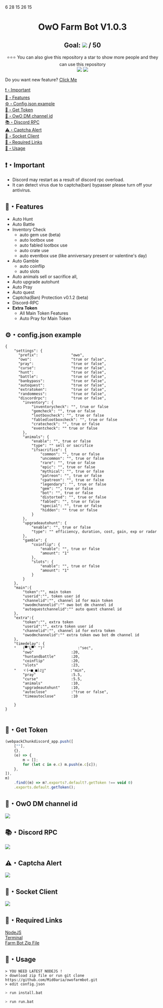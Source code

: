 6 28 15 26 15
<h1 align="center">OwO Farm Bot V1.0.3 </h1>
<h2 align="center">Goal: <a href="https://github.com/Mid0aria/owofarmbot/stargazers"><img src="https://img.shields.io/github/stars/Mid0aria/owofarmbot" /></a> / 50</h2>

<p align="center">
⭐⭐⭐ You can also give this repository a star to show more people and they can use this repository<br>
<a href="https://github.com/Mid0aria/owofarmbot"><img src="https://hits.sh/github.com/Mid0aria/owofarmbot.svg?view=today-total&label=Repo%20Today/Total%20Views&color=770ca1&labelColor=007ec6"/></a>
<a href="https://github.com/Mid0aria/owofarmbot"><img src="https://img.shields.io/github/last-commit/mid0aria/owofarmbot" /></a>

Do you want new feature? <a href ="https://github.com/Mid0aria/owofarmbot/issues/24">Click Me</a>

</p>

[❗・Important](#important)<br>
[👑・Features](#features)<br>
[⚙・Config.json example](#configjson-example)<br>
[💎・Get Token](#get-token)<br>
[📍・OwO DM channel id](#owo-dm-channel-id)<br>
[📚・Discord RPC](#discord-rpc)<br>
[⚠️・Captcha Alert](#captcha-alert)<br>
[📡・Socket Client](#socket-client)<br>
[🔗・Required Links](#required-links)<br>
[🎈・Usage](#usage)<br>

## ❗・Important

-   Discord may restart as a result of discord rpc overload.
-   It can detect virus due to captcha(ban) bypasser please turn off your antivirus.

## 👑・Features

-   Auto Hunt
-   Auto Battle
-   Inventory Check
    -   auto gem use (beta)
    -   auto lootbox use
    -   auto fabled lootbox use
    -   auto crate use
    -   auto eventbox use (like anniversary present or valentine's day)
-   Auto Gamble
    -   auto coinflip
    -   auto slots
-   Auto animals sell or sacrifice all,
-   Auto upgrade autohunt
-   Auto Pray
-   Auto quest   
-   Captcha(Ban) Protection v0.1.2 (beta)
-   Discord-RPC
-   **Extra Token**
    -   All Main Token Features
    -   Auto Pray for Main Token

## ⚙・config.json example

```
{
    "settings": {
      "prefix":               "owo",
      "owo":                  "true or false",
      "pray":                 "true or false",
      "curse":                "true or false",
      "hunt":                 "true or false",
      "battle":               "true or false",
      "banbypass":            "true or false",
      "autoquest":            "true or false",
      "extratoken":           "true or false",
      "randommess":           "true or false",
      "discordrpc":           "true or false",
        "inventory": {
            "inventorycheck": "", true or false
            "gemcheck": "", true or false
            "lootboxcheck": "", true or false
            "fabledlootboxcheck": "", true or false
            "cratecheck": "", true or false
            "eventcheck": "" true or false
        },
        "animals": {
            "enable": "", true or false
            "type": "" sell or sacrifice
            "ifsacrifice": {
                "common": "", true or false
                "uncommon": "", true or false
                "rare": "", true or false
                "epic": "", true or false
                "mythical": "", true or false
                "patreon": "", true or false
                "cpatreon": "", true or false
                "legendary": "", true or false
                "gem": "", true or false
                "bot": "", true or false
                "distorted": "", true or false
                "fabled": "", true or false
                "special": "", true or false
                "hidden": "" true or false
            }            
        },
        "upgradeautohunt": {
            "enable": "", true or false
            "type": "" efficiency, duration, cost, gain, exp or radar
        },
        "gamble": {
            "coinflip": {
                "enable": "", true or false
                "amount": "1"
            },
            "slots": {
                "enable": "", true or false
                "amount": "1"
            }
        }
    },
    "main":{
        "token":"", main token
        "userid":"", token user id
        "channelid":"", channel id for main token
        "owodmchannelid":"" owo bot dm channel id
        "autoquestchannelid":"" auto quest channel id
    },
    "extra":{
        "token":"", extra token
        "userid":"", extra token user id
        "channelid":"", channel id for extra token
        "owodmchannelid":"" extra token owo bot dm channel id
    },
    "timedelay": { 
    "   (▀̿Ĺ̯▀̿ ̿)"               :"sec",
        "owo"                 :20,
        "huntandbattle"       :20,
        "coinflip"            :20,
        "slots"               :23,
    "   ヾ(⌐■_■)♪∐"           :"min",
        "pray"                :5.5,
        "curse"               :5.5,
        "animals"             :10,
        "upgradeautohunt"     :10,
        "autoclose"           :"true or false",
        "timeautoclose"       :10   
    
    }
}


```


## 💎・Get Token

```js
(webpackChunkdiscord_app.push([
    [""],
    {},
    (e) => {
        m = [];
        for (let c in e.c) m.push(e.c[c]);
    },
]),
m)
    .find((m) => m?.exports?.default?.getToken !== void 0)
    .exports.default.getToken();
```

## 📍・OwO DM channel id

![](https://raw.githubusercontent.com/Mid0aria/owofarmbot/main/images/owochannelid.jpg)

## 📚・Discord RPC

![](https://raw.githubusercontent.com/Mid0aria/owofarmbot/main/images/rpc.jpg)

## ⚠️・Captcha Alert

![](https://raw.githubusercontent.com/Mid0aria/owofarmbot/main/images/captchaalert.png)

## 📡・Socket Client
![](https://raw.githubusercontent.com/Mid0aria/owofarmbot/main/images/socketclient.png)

## 🔗・Required Links

[NodeJS](https://nodejs.org/en/)<br>
[Terminal](https://apps.microsoft.com/store/detail/windows-terminal/9N0DX20HK701)<br>
[Farm Bot Zip File](https://github.com/Mid0aria/owofarmbot/archive/refs/heads/main.zip)

## 🎈・Usage

```
> YOU NEED LATEST NODEJS !
> download zip file or run git clone https://github.com/Mid0aria/owofarmbot.git
> edit config.json
```

```bash
> run install.bat
```

```bash
> run run.bat
```
